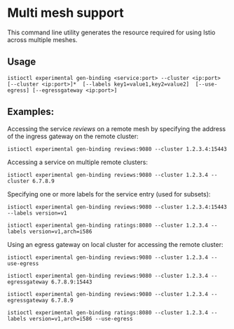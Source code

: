 # Multi mesh support

This command line utility generates the resource required for using Istio
across multiple meshes.

## Usage

```
istioctl experimental gen-binding <service:port> --cluster <ip:port> [--cluster <ip:port>]*  [--labels key1=value1,key2=value2]  [--use-egress] [--egressgateway <ip:port>]
```

## Examples:

Accessing the service _reviews_ on a remote mesh by specifying the address of the ingress gateway on the remote cluster:

```
istioctl experimental gen-binding reviews:9080 --cluster 1.2.3.4:15443
```

Accessing a service on multiple remote clusters:

```
istioctl experimental gen-binding reviews:9080 --cluster 1.2.3.4 --cluster 6.7.8.9
```

Specifying one or more labels for the service entry (used for subsets):

```
istioctl experimental gen-binding reviews:9080 --cluster 1.2.3.4:15443 --labels version=v1

istioctl experimental gen-binding ratings:8080 --cluster 1.2.3.4 --labels version=v1,arch=i586
```

Using an egress gateway on local cluster for accessing the remote cluster:

```
istioctl experimental gen-binding reviews:9080 --cluster 1.2.3.4 --use-egress

istioctl experimental gen-binding reviews:9080 --cluster 1.2.3.4 --egressgateway 6.7.8.9:15443

istioctl experimental gen-binding reviews:9080 --cluster 1.2.3.4 --egressgateway 6.7.8.9

istioctl experimental gen-binding ratings:8080 --cluster 1.2.3.4 --labels version=v1,arch=i586 --use-egress
```

